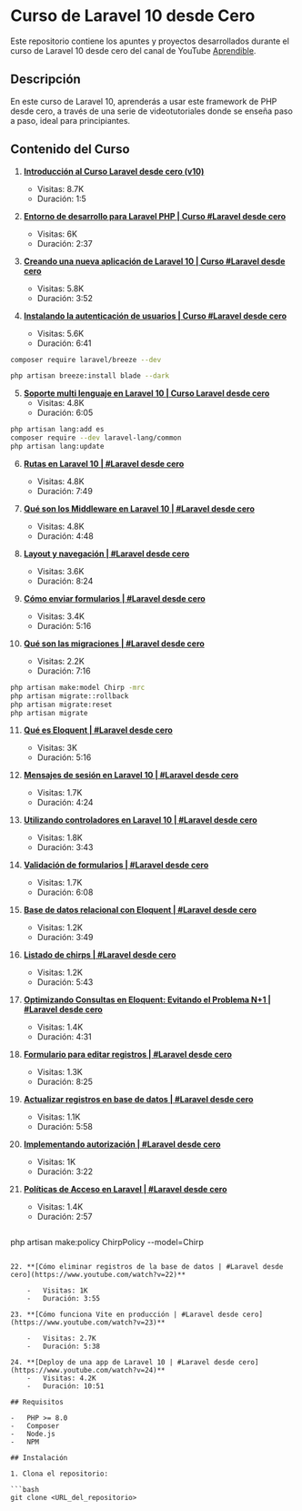 # Curso de Laravel 10 desde Cero

Este repositorio contiene los apuntes y proyectos desarrollados durante el curso de Laravel 10 desde cero del canal de YouTube [Aprendible](https://www.youtube.com/playlist?list=PLpKWS6gp0jd_9AD6cRRphOfDoOHQPfMT0).

## Descripción

En este curso de Laravel 10, aprenderás a usar este framework de PHP desde cero, a través de una serie de videotutoriales donde se enseña paso a paso, ideal para principiantes.

## Contenido del Curso

1. **[Introducción al Curso Laravel desde cero (v10)](https://www.youtube.com/watch?v=1)**

    - Visitas: 8.7K
    - Duración: 1:5

2. **[Entorno de desarrollo para Laravel PHP | Curso #Laravel desde cero](https://www.youtube.com/watch?v=2)**

    - Visitas: 6K
    - Duración: 2:37

3. **[Creando una nueva aplicación de Laravel 10 | Curso #Laravel desde cero](https://www.youtube.com/watch?v=3)**

    - Visitas: 5.8K
    - Duración: 3:52

4. **[Instalando la autenticación de usuarios | Curso #Laravel desde cero](https://www.youtube.com/watch?v=4)**
    - Visitas: 5.6K
    - Duración: 6:41

```bash
composer require laravel/breeze --dev

php artisan breeze:install blade --dark

```

5. **[Soporte multi lenguaje en Laravel 10 | Curso Laravel desde cero](https://www.youtube.com/watch?v=5)**
    - Visitas: 4.8K
    - Duración: 6:05

```bash
php artisan lang:add es
composer require --dev laravel-lang/common
php artisan lang:update
```

6. **[Rutas en Laravel 10 | #Laravel desde cero](https://www.youtube.com/watch?v=6)**

    - Visitas: 4.8K
    - Duración: 7:49

7. **[Qué son los Middleware en Laravel 10 | #Laravel desde cero](https://www.youtube.com/watch?v=7)**

    - Visitas: 4.8K
    - Duración: 4:48

8. **[Layout y navegación | #Laravel desde cero](https://www.youtube.com/watch?v=8)**

    - Visitas: 3.6K
    - Duración: 8:24

9. **[Cómo enviar formularios | #Laravel desde cero](https://www.youtube.com/watch?v=9)**

    - Visitas: 3.4K
    - Duración: 5:16

10. **[Qué son las migraciones | #Laravel desde cero](https://www.youtube.com/watch?v=10)**
    - Visitas: 2.2K
    - Duración: 7:16

```bash
php artisan make:model Chirp -mrc
php artisan migrate::rollback
php artisan migrate:reset
php artisan migrate
```

11. **[Qué es Eloquent | #Laravel desde cero](https://www.youtube.com/watch?v=11)**

    -   Visitas: 3K
    -   Duración: 5:16

12. **[Mensajes de sesión en Laravel 10 | #Laravel desde cero](https://www.youtube.com/watch?v=12)**

    -   Visitas: 1.7K
    -   Duración: 4:24

13. **[Utilizando controladores en Laravel 10 | #Laravel desde cero](https://www.youtube.com/watch?v=13)**

    -   Visitas: 1.8K
    -   Duración: 3:43

14. **[Validación de formularios | #Laravel desde cero](https://www.youtube.com/watch?v=14)**

    -   Visitas: 1.7K
    -   Duración: 6:08

15. **[Base de datos relacional con Eloquent | #Laravel desde cero](https://www.youtube.com/watch?v=15)**

    -   Visitas: 1.2K
    -   Duración: 3:49

16. **[Listado de chirps | #Laravel desde cero](https://www.youtube.com/watch?v=16)**

    -   Visitas: 1.2K
    -   Duración: 5:43

17. **[Optimizando Consultas en Eloquent: Evitando el Problema N+1 | #Laravel desde cero](https://www.youtube.com/watch?v=17)**

    -   Visitas: 1.4K
    -   Duración: 4:31

18. **[Formulario para editar registros | #Laravel desde cero](https://www.youtube.com/watch?v=18)**

    -   Visitas: 1.3K
    -   Duración: 8:25

19. **[Actualizar registros en base de datos | #Laravel desde cero](https://www.youtube.com/watch?v=19)**

    -   Visitas: 1.1K
    -   Duración: 5:58

20. **[Implementando autorización | #Laravel desde cero](https://www.youtube.com/watch?v=20)**

    -   Visitas: 1K
    -   Duración: 3:22

21. **[Políticas de Acceso en Laravel | #Laravel desde cero](https://www.youtube.com/watch?v=21)**

    -   Visitas: 1.4K
    -   Duración: 2:57

    ```bash
php artisan make:policy ChirpPolicy --model=Chirp
```

22. **[Cómo eliminar registros de la base de datos | #Laravel desde cero](https://www.youtube.com/watch?v=22)**

    -   Visitas: 1K
    -   Duración: 3:55

23. **[Cómo funciona Vite en producción | #Laravel desde cero](https://www.youtube.com/watch?v=23)**

    -   Visitas: 2.7K
    -   Duración: 5:38

24. **[Deploy de una app de Laravel 10 | #Laravel desde cero](https://www.youtube.com/watch?v=24)**
    -   Visitas: 4.2K
    -   Duración: 10:51

## Requisitos

-   PHP >= 8.0
-   Composer
-   Node.js
-   NPM

## Instalación

1. Clona el repositorio:

```bash
git clone <URL_del_repositorio>
```
